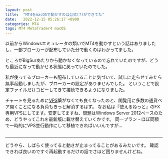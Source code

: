 ```yaml
---
layout: post
title:  "MT4をmacOSで動かすのは公式(?)ができてた"
date:   2022-12-15 05:26:17 +0900
categories: MT4
tags: MT4 MetaTrader4 macOS
---
```


以前からWindowsエミュレータの類いでMT4を動かすという話はありましたし、一部ブローカーが配布していた分で動くのはわかってました。

ところがBigSurあたりから動かなくなっているので忘れていたのですが、どうも最近になって動かせる状態に戻っていたのでした。

私が使ってるブローカーも配布していることに気づいて、試しに走らせてみたら無事起動しましたが、ブローカーの設定がありませんでした。
ということで設定ファイルだけコピーしてきて接続できるようになりました。

チャートを見るために[VPS](https://www.tsukaeru.net/?token=83ge6cdj8a)繋がなくても良くなったのと、閲覧用に多数の通貨ペア開くことになる負荷もきっと解消するはず。
なお私は『使えるねっと』のFX専用VPSにしてます。安定してますね、問題はWindows Server 2012ベースのため、どうやってこれを最新版に載せ替えていくかです。
同一プラン・ほぼ同額で一時的にVPS並行動作にして移植できればいいんですが…

<a href="https://www.tsukaeru.net/?token=83ge6cdj8a&banner=ce6729f9-cb7c-4859-a2e4-112e5033f739&rdp=forex">
  <img src="https://banner.tsukaeru.net/storage/79fa3aef-7478-4cd9-aeb9-9bb095cb8904/banners/vps_fx_468_60?token=__TOKEN__" alt="" />
</a>

---

どうやら、しばらく使ってると動きが止まってることがあるみたいです。
確認できれば良いのですぐ再起動するだけの話でさほど困りませんけどね。
